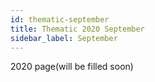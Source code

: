 ```yaml
---
id: thematic-september
title: Thematic 2020 September
sidebar_label: September
---
```


2020 page(will be filled soon)